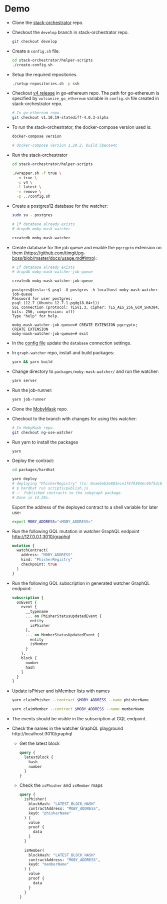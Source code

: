 # Demo

* Clone the [stack-orchestrator](https://github.com/vulcanize/stack-orchestrator) repo.

* Checkout the `develop` branch in stack-orchestrator repo.

  ```bash
  git checkout develop
  ```

* Create a `config.sh` file.

  ```bash
  cd stack-orchestrator/helper-scripts
  ./create-config.sh
  ```

* Setup the required repositories.

  ```bash
  ./setup-repositories.sh -p ssh
  ```

* Checkout [v4 release](https://github.com/vulcanize/go-ethereum/releases/tag/v1.10.19-statediff-4.0.3-alpha) in go-ethereum repo. The path for go-ethereum is specified by `vulcanize_go_ethereum` variable in `config.sh` file created in stack-orchestrator repo.

  ```bash
  # In go-ethereum repo.
  git checkout v1.10.19-statediff-4.0.3-alpha
  ```

* To run the stack-orchestrator, the docker-compose version used is:

  ```bash
  docker-compose version
  
  # docker-compose version 1.29.2, build 5becea4c
  ```

* Run the stack-orchestrator

  ```bash
  cd stack-orchestrator/helper-scripts 
  ```

  ```bash
  ./wrapper.sh -f true \
    -m true \
    -s v4 \
    -l latest \
    -v remove \
    -p ../config.sh
  ```

* Create a postgres12 database for the watcher:

  ```bash
  sudo su - postgres
  
  # If database already exists
  # dropdb moby-mask-watcher

  createdb moby-mask-watcher
  ```

* Create database for the job queue and enable the `pgcrypto` extension on them (https://github.com/timgit/pg-boss/blob/master/docs/usage.md#intro):

  ```bash
  # If database already exists
  # dropdb moby-mask-watcher-job-queue

  createdb moby-mask-watcher-job-queue
  ```

  ```
  postgres@tesla:~$ psql -U postgres -h localhost moby-mask-watcher-job-queue
  Password for user postgres:
  psql (12.7 (Ubuntu 12.7-1.pgdg18.04+1))
  SSL connection (protocol: TLSv1.3, cipher: TLS_AES_256_GCM_SHA384, bits: 256, compression: off)
  Type "help" for help.

  moby-mask-watcher-job-queue=# CREATE EXTENSION pgcrypto;
  CREATE EXTENSION
  moby-mask-watcher-job-queue=# exit
  ```

* In the [config file](./environments/local.toml) update the `database` connection settings.

* In `graph-watcher` repo, install and build packages:

  ```bash
  yarn && yarn build
  ```

* Change directory to `packages/moby-mask-watcher/` and run the watcher:

  ```bash
  yarn server
  ```

* Run the job-runner:

  ```bash
  yarn job-runner
  ```

* Clone the [MobyMask](https://github.com/vulcanize/MobyMask) repo.

* Checkout to the branch with changes for using this watcher:

  ```bash
  # In MobyMask repo.
  git checkout ng-use-watcher
  ```

* Run yarn to install the packages

  ```bash
  yarn
  ```

* Deploy the contract:

  ```bash
  cd packages/hardhat

  yarn deploy
  # deploying "PhisherRegistry" (tx: 0xaebeb2e883ece1f679304ec46f5dc61ca74f9e168427268a7dfa8802195b8de0)...: deployed at <MOBY_ADDRESS> with 2306221 gas
  # $ hardhat run scripts/publish.js
  # ✅  Published contracts to the subgraph package.
  # Done in 14.28s.
  ```
  
  Export the address of the deployed contract to a shell variable for later use:

  ```bash
  export MOBY_ADDRESS="<MOBY_ADDRESS>"
  ```

* Run the following GQL mutation in watcher GraphQL endpoint http://127.0.0.1:3010/graphql

  ```graphql
  mutation {
    watchContract(
      address: "MOBY_ADDRESS"
      kind: "PhisherRegistry"
      checkpoint: true
    )
  }
  ```

* Run the following GQL subscription in generated watcher GraphQL endpoint:

  ```graphql
  subscription {
    onEvent {
      event {
        __typename
        ... on PhisherStatusUpdatedEvent {
          entity
          isPhisher
        },
        ... on MemberStatusUpdatedEvent {
          entity
          isMember
        }
      },
      block {
        number
        hash
      }
    }
  }
  ```

* Update isPhiser and isMember lists with names

  ```bash
  yarn claimPhisher --contract $MOBY_ADDRESS --name phisherName 
  ```

  ```bash
  yarn claimMember --contract $MOBY_ADDRESS --name memberName
  ```

* The events should be visible in the subscription at GQL endpoint.

* Check the names in the watcher GraphQL playground http://localhost:3010/graphql

  * Get the latest block

    ```graphql
    query {
      latestBlock {
        hash
        number
      }
    }
    ```

  * Check the `isPhisher` and `isMember` maps

    ```graphql
    query {
      isPhisher(
        blockHash: "LATEST_BLOCK_HASH"
        contractAddress: "MOBY_ADDRESS",
        key0: "phisherName"
      ) {
        value
        proof {
          data
        }
      }
      
      isMember(
        blockHash: "LATEST_BLOCK_HASH"
        contractAddress: "MOBY_ADDRESS",
        key0: "memberName"
      ) {
        value
        proof {
          data
        }
      }
    }
    ```
